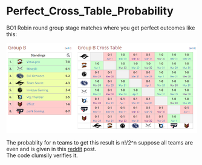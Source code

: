 # Perfect_Cross_Table_Probability
BO1 Robin round group stage matches where you get perfect outcomes like this:

![alt text](https://github.com/meowmiji/Perfect_Cross_Table_Probability/blob/master/images/DAC2018GroupB.png?raw=true)

The probablity for n teams to get this result is n!/2^n suppose all teams are even and is given in this [reddit](https://www.reddit.com/r/DotA2/comments/8929is/group_b_of_dac_is_actually_more_satisfying_than/) post.  
The code clumsily verifies it.
